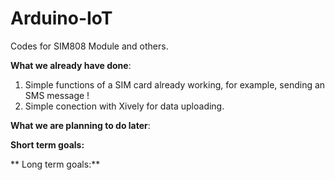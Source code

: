 # Arduino-IoT
Codes for SIM808 Module and others.

**What we already have done**:

  1) Simple functions of a SIM card already working, for example, sending an SMS message !
  2) Simple conection with Xively for data uploading.

**What we are planning to do later**:

  **Short term goals:**
  
  ** Long term goals:**
